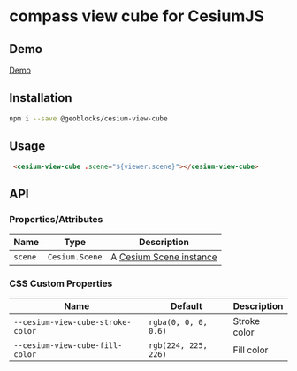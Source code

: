 # compass view cube for CesiumJS

## Demo

[Demo](https://geoblocks.github.io/cesium-helpers/cesium-view-cube.html)

## Installation

```bash
npm i --save @geoblocks/cesium-view-cube
```

## Usage

```html
 <cesium-view-cube .scene="${viewer.scene}"></cesium-view-cube>
```

## API

### Properties/Attributes

| Name           | Type             | Description
| -------------- | ---------------- | -----------
| `scene`        | `Cesium.Scene`   | A [Cesium Scene instance](https://cesium.com/docs/cesiumjs-ref-doc/Scene.html)

### CSS Custom Properties

| Name                                  | Default              | Description
| ------------------------------------- | -------------------- | -----------
| `--cesium-view-cube-stroke-color`     | `rgba(0, 0, 0, 0.6)` | Stroke color
| `--cesium-view-cube-fill-color`       | `rgb(224, 225, 226)` | Fill color
